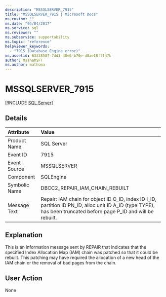 ```yaml
---
description: "MSSQLSERVER_7915"
title: "MSSQLSERVER_7915 | Microsoft Docs"
ms.custom: ""
ms.date: "04/04/2017"
ms.service: sql
ms.reviewer: ""
ms.subservice: supportability
ms.topic: "reference"
helpviewer_keywords: 
  - "7915 (Database Engine error)"
ms.assetid: 63338587-7dd3-40e6-b70e-d8ae18fff47b
author: MashaMSFT
ms.author: mathoma
---
```

# MSSQLSERVER_7915
 [!INCLUDE [SQL Server](../../includes/applies-to-version/sqlserver.md)]
  
## Details  
  
| Attribute | Value |  
| :-------- | :---- |  
|Product Name|SQL Server|  
|Event ID|7915|  
|Event Source|MSSQLSERVER|  
|Component|SQLEngine|  
|Symbolic Name|DBCC2_REPAIR_IAM_CHAIN_REBUILT|  
|Message Text|Repair: IAM chain for object ID O_ID, index ID I_ID, partition ID PN_ID, alloc unit ID A_ID (type TYPE), has been truncated before page P_ID and will be rebuilt.|  
  
## Explanation  
This is an information message sent by REPAIR that indicates that the specified Index Allocation Map (IAM) chain was patched so that it could be rebuilt. This patching may have required the allocation of a new head of the IAM chain or the removal of bad pages from the chain.  
  
## User Action  
None  
  
